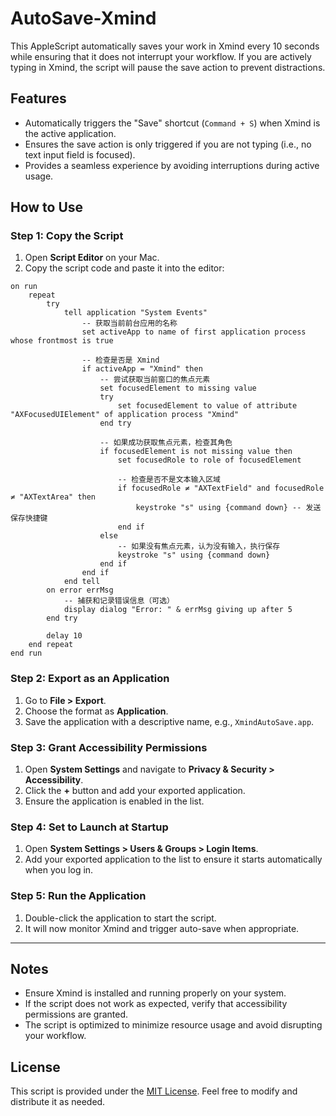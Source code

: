 # AutoSave-Xmind

This AppleScript automatically saves your work in Xmind every 10 seconds while ensuring that it does not interrupt your workflow. If you are actively typing in Xmind, the script will pause the save action to prevent distractions.

## Features

- Automatically triggers the "Save" shortcut (`Command + S`) when Xmind is the active application.
- Ensures the save action is only triggered if you are not typing (i.e., no text input field is focused).
- Provides a seamless experience by avoiding interruptions during active usage.

## How to Use

### Step 1: Copy the Script
1. Open **Script Editor** on your Mac.
2. Copy the script code and paste it into the editor:
```applescript
on run
	repeat
		try
			tell application "System Events"
				-- 获取当前前台应用的名称
				set activeApp to name of first application process whose frontmost is true
				
				-- 检查是否是 Xmind
				if activeApp = "Xmind" then
					-- 尝试获取当前窗口的焦点元素
					set focusedElement to missing value
					try
						set focusedElement to value of attribute "AXFocusedUIElement" of application process "Xmind"
					end try
					
					-- 如果成功获取焦点元素，检查其角色
					if focusedElement is not missing value then
						set focusedRole to role of focusedElement
						
						-- 检查是否不是文本输入区域
						if focusedRole ≠ "AXTextField" and focusedRole ≠ "AXTextArea" then
							keystroke "s" using {command down} -- 发送保存快捷键
						end if
					else
						-- 如果没有焦点元素，认为没有输入，执行保存
						keystroke "s" using {command down}
					end if
				end if
			end tell
		on error errMsg
			-- 捕获和记录错误信息（可选）
			display dialog "Error: " & errMsg giving up after 5
		end try
		
		delay 10
	end repeat
end run

```

### Step 2: Export as an Application
1. Go to **File > Export**.
2. Choose the format as **Application**.
3. Save the application with a descriptive name, e.g., `XmindAutoSave.app`.

### Step 3: Grant Accessibility Permissions
1. Open **System Settings** and navigate to **Privacy & Security > Accessibility**.
2. Click the **+** button and add your exported application.
3. Ensure the application is enabled in the list.

### Step 4: Set to Launch at Startup
1. Open **System Settings > Users & Groups > Login Items**.
2. Add your exported application to the list to ensure it starts automatically when you log in.

### Step 5: Run the Application
1. Double-click the application to start the script.
2. It will now monitor Xmind and trigger auto-save when appropriate.

---

## Notes
- Ensure Xmind is installed and running properly on your system.
- If the script does not work as expected, verify that accessibility permissions are granted.
- The script is optimized to minimize resource usage and avoid disrupting your workflow.

## License
This script is provided under the [MIT License](LICENSE). Feel free to modify and distribute it as needed.
